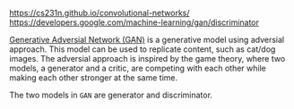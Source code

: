 https://cs231n.github.io/convolutional-networks/
https://developers.google.com/machine-learning/gan/discriminator

[Generative Adversial Network (GAN)](https://arxiv.org/pdf/1406.2661.pdf) is a generative model using adversial approach. This model can be used to replicate content, such as cat/dog images. The adversial approach is inspired by the game theory, where two models, a generator and a critic, are competing with each other while making each other stronger at the same time.

The two models in `GAN` are generator and discriminator. 
